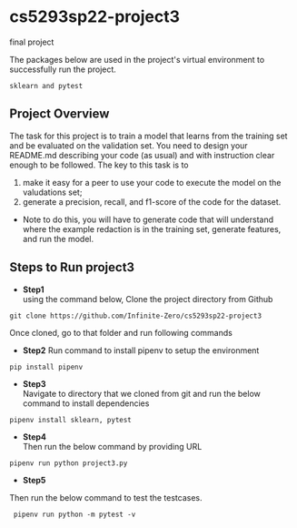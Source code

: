 # cs5293sp22-project3
final project

The packages below are used in the project's virtual environment to successfully run the project.
~~~
sklearn and pytest
~~~

## Project Overview
The task for this project is to train a model that learns from the training set and be evaluated on the validation set. You need to design your README.md describing your code (as usual) and with instruction clear enough to be followed. The key to this task is to 

1) make it easy for a peer to use your code to execute the model on the valudations set;
2) generate a precision, recall, and f1-score of the code for the dataset. 

* Note to do this, you will have to generate code that will understand where the example redaction is in the training set, generate features, and run the model.


## Steps to Run project3

- **Step1**  
using the command below, Clone the project directory from Github

~~~
git clone https://github.com/Infinite-Zero/cs5293sp22-project3
~~~
Once cloned, go to that folder and run following commands


- **Step2**
Run command to install pipenv to setup the environment
~~~
pip install pipenv
~~~

- **Step3**  
Navigate to directory that we cloned from git and run the below command to install dependencies

~~~
pipenv install sklearn, pytest
~~~

- **Step4**  
Then run the below command by providing URL
~~~
pipenv run python project3.py 
~~~
- **Step5** 

Then run the below command to test the testcases. 

~~~
 pipenv run python -m pytest -v
~~~





